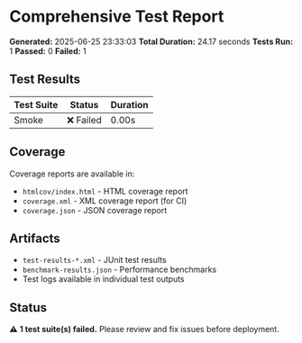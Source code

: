 # Comprehensive Test Report

**Generated:** 2025-06-25 23:33:03
**Total Duration:** 24.17 seconds
**Tests Run:** 1
**Passed:** 0
**Failed:** 1

## Test Results

| Test Suite | Status    | Duration |
| ---------- | --------- | -------- |
| Smoke      | ❌ Failed | 0.00s    |

## Coverage

Coverage reports are available in:

- `htmlcov/index.html` - HTML coverage report
- `coverage.xml` - XML coverage report (for CI)
- `coverage.json` - JSON coverage report

## Artifacts

- `test-results-*.xml` - JUnit test results
- `benchmark-results.json` - Performance benchmarks
- Test logs available in individual test outputs

## Status

⚠️ **1 test suite(s) failed.** Please review and fix issues before deployment.
